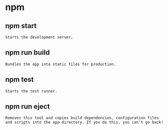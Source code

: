 npm
======

## npm start
    Starts the development server.

## npm run build
    Bundles the app into static files for production.

## npm test
    Starts the test runner.

## npm run eject
    Removes this tool and copies build dependencies, configuration files
    and scripts into the app directory. If you do this, you can’t go back!
